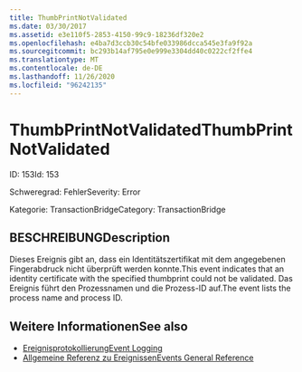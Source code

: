 ```yaml
---
title: ThumbPrintNotValidated
ms.date: 03/30/2017
ms.assetid: e3e110f5-2853-4150-99c9-18236df320e2
ms.openlocfilehash: e4ba7d3ccb30c54bfe033986dcca545e3fa9f92a
ms.sourcegitcommit: bc293b14af795e0e999e3304dd40c0222cf2ffe4
ms.translationtype: MT
ms.contentlocale: de-DE
ms.lasthandoff: 11/26/2020
ms.locfileid: "96242135"
---
```

# <a name="thumbprintnotvalidated"></a><span data-ttu-id="4fb27-102">ThumbPrintNotValidated</span><span class="sxs-lookup"><span data-stu-id="4fb27-102">ThumbPrintNotValidated</span></span>

<span data-ttu-id="4fb27-103">ID: 153</span><span class="sxs-lookup"><span data-stu-id="4fb27-103">Id: 153</span></span>  
  
 <span data-ttu-id="4fb27-104">Schweregrad: Fehler</span><span class="sxs-lookup"><span data-stu-id="4fb27-104">Severity: Error</span></span>  
  
 <span data-ttu-id="4fb27-105">Kategorie: TransactionBridge</span><span class="sxs-lookup"><span data-stu-id="4fb27-105">Category: TransactionBridge</span></span>  
  
## <a name="description"></a><span data-ttu-id="4fb27-106">BESCHREIBUNG</span><span class="sxs-lookup"><span data-stu-id="4fb27-106">Description</span></span>  

 <span data-ttu-id="4fb27-107">Dieses Ereignis gibt an, dass ein Identitätszertifikat mit dem angegebenen Fingerabdruck nicht überprüft werden konnte.</span><span class="sxs-lookup"><span data-stu-id="4fb27-107">This event indicates that an identity certificate with the specified thumbprint could not be validated.</span></span> <span data-ttu-id="4fb27-108">Das Ereignis führt den Prozessnamen und die Prozess-ID auf.</span><span class="sxs-lookup"><span data-stu-id="4fb27-108">The event lists the process name and process ID.</span></span>  
  
## <a name="see-also"></a><span data-ttu-id="4fb27-109">Weitere Informationen</span><span class="sxs-lookup"><span data-stu-id="4fb27-109">See also</span></span>

- [<span data-ttu-id="4fb27-110">Ereignisprotokollierung</span><span class="sxs-lookup"><span data-stu-id="4fb27-110">Event Logging</span></span>](index.md)
- [<span data-ttu-id="4fb27-111">Allgemeine Referenz zu Ereignissen</span><span class="sxs-lookup"><span data-stu-id="4fb27-111">Events General Reference</span></span>](events-general-reference.md)
